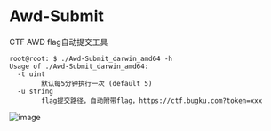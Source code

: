 # Awd-Submit
CTF AWD flag自动提交工具

```
root@root: $ ./Awd-Submit_darwin_amd64 -h                                           
Usage of ./Awd-Submit_darwin_amd64:
  -t uint
    	默认每5分钟执行一次 (default 5)
  -u string
    	flag提交路径，自动附带flag，https://ctf.bugku.com?token=xxx
```

![image](https://github.com/mydpkg/Awd-Submit/assets/77650543/b5fc3443-f5c9-4ac5-bd37-66b277218424)
